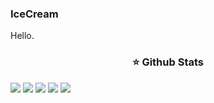 ### IceCream

Hello.

<h3 align="center">⭐ Github Stats</h3>

![](http://github-profile-summary-cards.vercel.app/api/cards/profile-details?username=IceCream-QAQ&theme=solarized)
![](http://github-profile-summary-cards.vercel.app/api/cards/repos-per-language?username=IceCream-QAQ&theme=solarized)
![](http://github-profile-summary-cards.vercel.app/api/cards/most-commit-language?username=IceCream-QAQ&theme=solarized)
![](http://github-profile-summary-cards.vercel.app/api/cards/stats?username=IceCream-QAQ&theme=solarized)
![](http://github-profile-summary-cards.vercel.app/api/cards/productive-time?username=IceCream-QAQ&theme=solarized&utcOffset=8)
